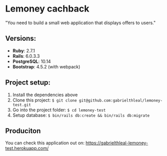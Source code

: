 # Lemoney cachback

"You need to build a small web application that displays offers to users."


## Versions:
* **Ruby**: 2.7.1
* **Rails**: 6.0.3.3
* **PostgreSQL**: 10.14
* **Bootstrap**: 4.5.2 (with webpack)


## Project setup:

1. Install the dependencies above
2. Clone this project: `$ git clone git@github.com:gabrielthleal/lemoney-test.git`
3. Go into the project folder: `$ cd lemoney-test`
4. Setup database: `$ bin/rails db:create && bin/rails db:migrate`

## Produciton

You can check this application out on: https://gabrielthleal-lemoney-test.herokuapp.com/


